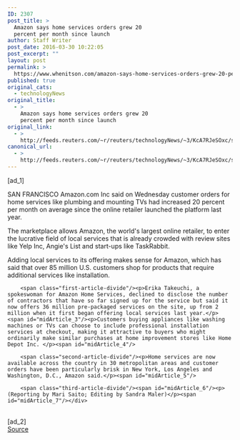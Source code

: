 ```yaml
---
ID: 2307
post_title: >
  Amazon says home services orders grew 20
  percent per month since launch
author: Staff Writer
post_date: 2016-03-30 10:22:05
post_excerpt: ""
layout: post
permalink: >
  https://www.whenitson.com/amazon-says-home-services-orders-grew-20-percent-per-month-since-launch/
published: true
original_cats:
  - technologyNews
original_title:
  - >
    Amazon says home services orders grew 20
    percent per month since launch
original_link:
  - >
    http://feeds.reuters.com/~r/reuters/technologyNews/~3/KcA7RJeSOxc/story01.htm
canonical_url:
  - >
    http://feeds.reuters.com/~r/reuters/technologyNews/~3/KcA7RJeSOxc/story01.htm
---
```

 [ad_1]
<br><div id="articleText">
<span id="midArticle_start"/>

<span class="focusParagraph" readability="4"><p><span class="articleLocation">SAN FRANCISCO</span> Amazon.com Inc said on Wednesday customer orders for home services like plumbing and mounting TVs had increased 20 percent per month on average since the online retailer launched the platform last year. </p></span><span id="midArticle_0"/><p>The marketplace allows Amazon, the world's largest online retailer, to enter the lucrative field of local services that is already crowded with review sites like Yelp Inc, Angie's List and start-ups like TaskRabbit.</p><span id="midArticle_1"/><p>Adding local services to its offering makes sense for Amazon, which has said that over 85 million U.S. customers shop for products that require additional services like installation.  </p><span id="midArticle_2"/>
        
        <span class="first-article-divide"/><p>Erika Takeuchi, a spokeswoman for Amazon Home Services, declined to disclose the number of contractors that have so far signed up for the service but said it now offers 36 million pre-packaged services on the site, up from 2 million when it first began offering local services last year.</p><span id="midArticle_3"/><p>Customers buying appliances like washing machines or TVs can choose to include professional installation services at checkout, making it attractive to buyers who might ordinarily make similar purchases at home improvement stores like Home Depot Inc. </p><span id="midArticle_4"/>
        
        <span class="second-article-divide"/><p>Home services are now available across the country in 30 metropolitan areas and customer orders have been particularly brisk in New York, Los Angeles and Washington, D.C., Amazon said.</p><span id="midArticle_5"/>
        
        <span class="third-article-divide"/><span id="midArticle_6"/><p> (Reporting by Mari Saito; Editing by Sandra Maler)</p><span id="midArticle_7"/></div>
<br>[ad_2]
<br><a href="http://feeds.reuters.com/~r/reuters/technologyNews/~3/KcA7RJeSOxc/story01.htm">Source </a>